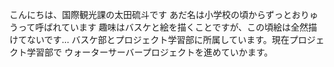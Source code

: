 こんにちは、国際観光課の太田硫斗です
あだ名は小学校の頃からずっとおりゅうって呼ばれています
趣味はバスケと絵を描くことですが、この頃絵は全然描けてないです…
バスケ部とプロジェクト学習部に所属しています。現在プロジェクト学習部で
ウォーターサーバープロジェクトを進めていかます。
